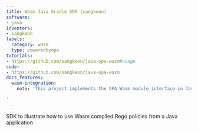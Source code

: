 ```yaml
---
title: Wasm Java Gradle SDK (sangkeon)
software:
- java
inventors:
- sangkeon
labels:
  category: wasm
  type: poweredbyopa
tutorials:
- https://github.com/sangkeon/java-opa-wasm#usage
code:
- https://github.com/sangkeon/java-opa-wasm
docs_features:
  wasm-integration:
    note: 'This project implements the OPA Wasm module interface in Java.

'
---
```

SDK to illustrate how to use Wasm compiled Rego policies from a Java application
